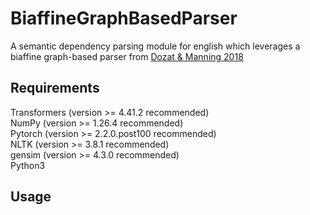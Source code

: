 # BiaffineGraphBasedParser
A semantic dependency parsing module for english which leverages a biaffine graph-based parser from [Dozat & Manning 2018](https://aclanthology.org/P18-2077/)

## Requirements
Transformers (version >= 4.41.2 recommended)<br>
NumPy (version >= 1.26.4 recommended)<br>
Pytorch (version >= 2.2.0.post100 recommended)<br>
NLTK (version >= 3.8.1 recommended)<br>
gensim (version >= 4.3.0 recommended)<br>
Python3<br>

## Usage
